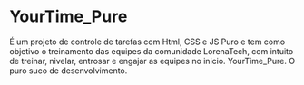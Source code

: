 # YourTime_Pure
É um projeto de controle de tarefas com Html, CSS e JS Puro e tem como objetivo o treinamento das equipes da comunidade LorenaTech, com intuito de treinar, nivelar, entrosar e engajar as equipes no inicio. YourTime_Pure. O puro suco de desenvolvimento. 
